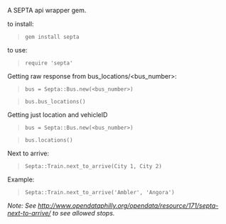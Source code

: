 A SEPTA api wrapper gem.

to install:

>`gem install septa` 

to use:

>`require 'septa'`


Getting raw response from bus_locations/<bus_number>:

>`bus = Septa::Bus.new(<bus_number>)`

>`bus.bus_locations()`

Getting just location and vehicleID
>`bus = Septa::Bus.new(<bus_number>)`

>`bus.locations()`

Next to arrive:

>`Septa::Train.next_to_arrive(City 1, City 2)`

Example:

>`Septa::Train.next_to_arrive('Ambler', 'Angora')`

_Note: See http://www.opendataphilly.org/opendata/resource/171/septa-next-to-arrive/ to see allowed stops._